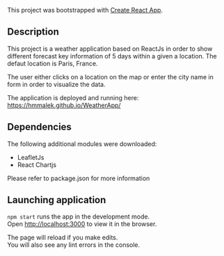 This project was bootstrapped with [Create React App](https://github.com/facebook/create-react-app).

## Description

This project is a weather application based on ReactJs in order to show different  forecast key information of 5 days within a given a location. The defaut location is Paris, France.

The user either clicks on a location on the map or enter the city name in form in order to visualize the data.

The application is deployed and running here: https://hmmalek.github.io/WeatherApp/

## Dependencies

The following additional modules were downloaded: 

 * LeafletJs <br/>
 * React Chartjs <br />

 Please refer to package.json for more information

## Launching application

`npm start`
runs the app in the development mode.<br />
Open [http://localhost:3000](http://localhost:3000) to view it in the browser.

The page will reload if you make edits.<br />
You will also see any lint errors in the console.



